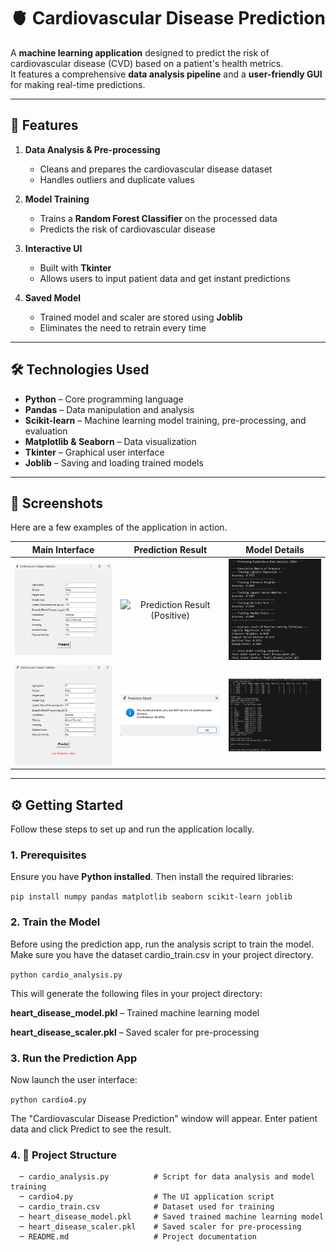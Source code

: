 # 🫀 Cardiovascular Disease Prediction

A **machine learning application** designed to predict the risk of cardiovascular disease (CVD) based on a patient's health metrics.  
It features a comprehensive **data analysis pipeline** and a **user-friendly GUI** for making real-time predictions.

---
 
## 🚀 Features

1. **Data Analysis & Pre-processing**  
   - Cleans and prepares the cardiovascular disease dataset  
   - Handles outliers and duplicate values  

2. **Model Training**  
   - Trains a **Random Forest Classifier** on the processed data  
   - Predicts the risk of cardiovascular disease  

3. **Interactive UI**  
   - Built with **Tkinter**  
   - Allows users to input patient data and get instant predictions  

4. **Saved Model**  
   - Trained model and scaler are stored using **Joblib**  
   - Eliminates the need to retrain every time  

---

## 🛠️ Technologies Used

- **Python** – Core programming language  
- **Pandas** – Data manipulation and analysis  
- **Scikit-learn** – Machine learning model training, pre-processing, and evaluation  
- **Matplotlib & Seaborn** – Data visualization  
- **Tkinter** – Graphical user interface  
- **Joblib** – Saving and loading trained models  

---

## 📸 Screenshots

Here are a few examples of the application in action.

| Main Interface | Prediction Result | Model Details |
|:----------------------------------------------------------:|:---------------------------------------------------------------:|:-------------------------------------------------------------------:|
| <img src="./screenshots/input window.png" alt="Main Application Window" width="250"/> | <img src="./screenshots/prediction 1.png" alt="Prediction Result (Positive)" width="250"/> | <img src="./screenshots/model accuracies.png" alt="Model Accuracies Comparison" width="250"/> |
| <img src="./screenshots/input window 1.png" alt="Alternative Input Window" width="250"/> | <img src="./screenshots/prediction.png" alt="Prediction Result (Negative)" width="250"/> | <img src="./screenshots/trained model.png" alt="Trained Model Confirmation" width="250"/> |


---

## ⚙️ Getting Started

Follow these steps to set up and run the application locally.

### 1. Prerequisites

Ensure you have **Python installed**. Then install the required libraries:

```pip install numpy pandas matplotlib seaborn scikit-learn joblib```

### 2. Train the Model

Before using the prediction app, run the analysis script to train the model.
Make sure you have the dataset cardio_train.csv in your project directory.

```python cardio_analysis.py```


This will generate the following files in your project directory:

**heart_disease_model.pkl** – Trained machine learning model

**heart_disease_scaler.pkl** – Saved scaler for pre-processing

### 3. Run the Prediction App

Now launch the user interface:

```python cardio4.py```


The "Cardiovascular Disease Prediction" window will appear.
Enter patient data and click Predict to see the result.

### 4. 📁 Project Structure
      ─ cardio_analysis.py          # Script for data analysis and model training
      ─ cardio4.py                  # The UI application script
      ─ cardio_train.csv            # Dataset used for training
      ─ heart_disease_model.pkl     # Saved trained machine learning model
      ─ heart_disease_scaler.pkl    # Saved scaler for pre-processing
      ─ README.md                   # Project documentation
